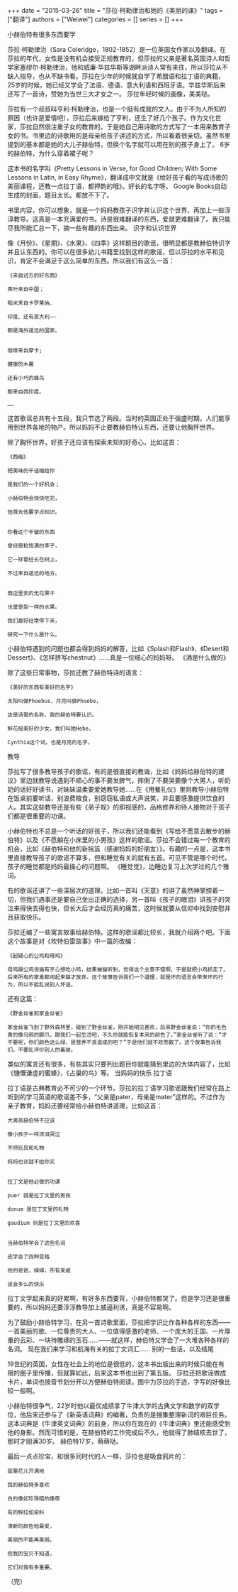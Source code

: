 +++ 
date = "2015-03-26"
title = "莎拉·柯勒律治和她的《美丽的课》"
tags = ["翻译"]
authors = ["Weiwei"]
categories = []
series = []
+++


小赫伯特有很多东西要学

莎拉·柯勒律治（Sara Coleridge，1802-1852）是一位英国女作家以及翻译。在莎拉的年代，女性是没有机会接受正规教育的，但莎拉的父亲是著名英国诗人和哲学家塞缪尔·柯勒律治，他和威廉·华兹华斯等湖畔派诗人常有来往，所以莎拉从不缺人指导，也从不缺书看。莎拉在少年的时候就自学了希腊语和拉丁语的典籍，25岁的时候，她已经又学会了法语、德语、意大利语和西班牙语。华兹华斯后来还写了一首诗，赞她为当世三大才女之一。
莎拉年轻时候的画像，美美哒。

莎拉有一个叔叔叫亨利·柯勒律治，也是一个挺有成就的文人。由于不为人所知的原因（也许是爱情吧），莎拉后来嫁给了亨利，还生了好几个孩子。作为文化世家，莎拉自然很注重子女的教育的，于是她自己用诗歌的方式写了一本用来教育子女的书。书里边的诗歌用的是母亲给孩子讲述的方式，所以看着很亲切。虽然书里提到的基本都是她的大儿子赫伯特，但换个名字就可以用在别的孩子身上了。
6岁的赫伯特，为什么穿着裙子呢？

这本书的名字叫《Pretty Lessons in Verse, for Good Children; With Some Lessons in Latin, in Easy Rhyme》，翻译成中文就是《给好孩子看的写成诗歌的美丽课程，还教一点拉丁语，都押韵的哦》。好长的名字呀。
Google Books自动生成的封面，题目太长。都放不下了。

书里内容，你可以想象，就是一个妈妈教孩子识字并认识这个世界，再加上一些淳淳教导。这真是一本充满爱的书。诗是很难翻译的东西，爱就更难翻译了。我只能尽我所能汇总一下，摘一些有趣的东西出来。
识字和认识世界

像《月份》、《星期》、《水果》、《四季》这样题目的歌谣，很明显都是教赫伯特识字并且认东西的。你可以在很多幼儿书籍里找到这样的歌谣，但以莎拉的水平和见识，肯定不会满足于这么简单的东西。所以我们有这么一首：

    《来自远方的好东西》

    茶叶来自中国；

    稻米来自卡罗莱纳、

    印度、还有意大利——

    都是海外遥远的国家。


    咖啡来自摩卡;

    健康的木薯

    还有小巧的蜂鸟

    都来自西印度。

    ……

这首歌谣总共有十五段，我只节选了两段。当时的英国正处于强盛时期，人们能享用到世界各地的物产。所以妈妈不止要教赫伯特认东西，还要让他胸怀世界。

除了胸怀世界，好孩子还应该有探索未知的好奇心，比如这首：

    《西梅》

    把美味的干话梅给你

    是我们的一个好机会；

    小赫伯特会快快吃完，

    但首先他要学点知识。


    你看这个干皱的东西

    曾经是粒饱满的李子，

    它一样曾经长在树上，

    不过来自遥远的地方。


    商店里卖的无花果干

    也曾是梨一样的水果。

    我们最好经常停下来，

    研究一下什么是什么。

小赫伯特遇到的问题也都会得到妈妈的解答，比如《Splash和Flash》、《Desert和Dessert》、《怎样拼写chestnut》……真是一位细心的妈妈呀。
《酒是什么做的》

除了这些日常事物，莎拉还教了赫伯特诗的语言：

    《美好的东西有美好的名字》

    太阳叫做Phoebus，月亮叫做Phoebe，

    这是诗里的名称，我的赫伯特要认识。

    鲜花般美好的少女，我们叫她Hebe，

    Cynthia这个词，也是月亮的名字。

教导

莎拉写了很多教导孩子的歌谣，有的是很直接的教诲，比如《妈妈给赫伯特的建议》里边就教导说遇到不顺心的事不要发脾气，摔倒了不要哭要像个大男人，听奶奶的话好好读书，对妹妹温柔要爱她教导她……在《用餐礼仪》里则教导小赫伯特在饭桌前要听话，别浪费粮食，别窃窃私语或大声说笑，并且要感激提供饮食的人。其实这些教导还是有些《弟子规》的即视感的，品格修养和待人接物对于孩子们都是很重要的功课。

小赫伯特也不总是一个听话的好孩子，所以我们还能看到《写给不愿意去散步的赫伯特》以及《不愿躺在小床里的小男孩》这样的歌谣。莎拉不会错过每一个教育的机会，比如《赫伯特和他的新摇篮（感谢妈妈的好朋友）》。有趣的一点是，这本书里直接教导孩子的歌谣不算多，但和睡觉有关的就有五首。可见不管是哪个时代，孩子的睡觉都是妈妈最操心的问题啊。
《睡觉觉》，边睡边复习上次学过的几个雅词。

有的歌谣还讲了一些深层次的道理，比如一首叫《天意》的讲了虽然神掌控着一切，但我们遇事还是要自己坐出正确的选择，另一首叫《孩子的眼泪》讲孩子的哭泣来得快去得也快，但长大后才会经历真的痛苦，这时候就要从信仰中找到安慰并且获取快乐。

莎拉还编了一些寓言故事给赫伯特。这样的歌谣都比较长，我就介绍两个吧。下面这个故事是对《坎特伯雷故事》中一篇的改编：

    《起疑心的公鸡和母鸡》

    母鸡跟公鸡说猫有歹心想吃小鸡，结果被猫听到，觉得这个主意不错啊，于是就把小鸡抓走了。后来所有的家禽都闹起来猫才放弃。这个故事告诉我们一个道理，就是坏的语言会带来坏的行为，所以不能乱说别人坏话。

还有这篇：

    《野金丝雀和家金丝雀》

    家金丝雀飞到了野外森林里，碰到了野金丝雀，刚开始相见甚欢，后来野金丝雀说：“你的毛色黄的像乌鸦的脚爪，跟我们一起生活吧，不久你就能恢复本来的颜色了。”家金丝雀听了说：“才不要呢，你们颜色这么绿，是营养不良造成的吧？”于是他们就不欢而散了。这个故事告诉我们，不要乱评价别人的着装。

类似的寓言还有很多，有些其实只要列出题目你就能猜到里边的大体内容了，比如《慷慨谦虚的蜜蜂》，《占巢的鸟》等。
当妈妈的快乐
拉丁语

拉丁语是古典教育必不可少的一个环节。莎拉的拉丁语学习歌谣跟我们经常在路上听到的学习英语的歌谣差不多，“父亲是pater，母亲是mater”这样的。不过作为亲子教育，妈妈还要经常给小赫伯特讲道理，比如这首：

    大男孩赫伯特不应该

    像小孩子一样流泪哭泣

    不然玩具和礼物

    妈妈也许就不给你买


    拉丁文是他必做的功课

    puer 就是拉丁文里的男孩

    donum 是拉丁文里的礼物

    gaudium 则是拉丁文里的欢喜


    当赫伯特学会了这些名词

    还学会了四种变格

    他的爸爸，婶婶，所有亲戚

    该会多么的快乐

拉丁文学起来真的好累啊，有好多东西要背，小赫伯特都哭了。但是学习还是很重要的，所以妈妈还要淳淳教导加上威逼利诱，真是不容易啊。

为了鼓励小赫伯特学习，在另一首诗歌里面，莎拉把学识比作各种各样的东西——一首美丽的歌、一位尊贵的大人、一位值得感激的老师、一个庞大的王国、一片厚重的云彩、一块待雕琢的玉石……——就这样，赫伯特又学会了一大堆各种各样的名词。
现在我们来学习和航海有关的拉丁文词汇……
别的一些话，以及结尾

19世纪的英国，女性在社会上的地位是很低的，这本书出版出来的时候只能在有限的圈子里传播，但就算如此，后来这本书也出到了第五版。
莎拉还把歌谣做成卡片，单词也按音节划分开以方便赫伯特阅读。图中为莎拉的手迹，字写的好像比较一般啊。

小赫伯特很争气，22岁时他以最优成绩拿了牛津大学的古典文学和数学的双学位，他后来还参与了《新英语词典》的编著，负责的是搜集整理新词的艰巨任务。这本词典是《牛津英文词典》的前身，所以你在现在的《牛津词典》里还能感受到他的身影。然而可惜的是，在赫伯特的工作完成后不久，他就得了肺结核去世了，那时才刚满30岁。
赫伯特17岁，萌萌哒。

最后一点点珍宝，和很多同时代的人一样，莎拉也是吸食鸦片的：

    罂粟花儿开满地

    我的赫伯特多喜欢

    白的像如珍珠暗的像夜

    有的鲜红如染料

    清新的颜色他最爱，

    美丽的不能再美丽。

    但我的宝贝不知道，

    它们对我有多重要。

（完）
